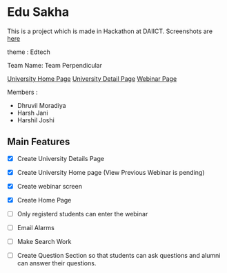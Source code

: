 # Edu Sakha

This is a project which is made in Hackathon at DAIICT. Screenshots are [here](https://drive.google.com/drive/folders/1yJeK6CaJj4iOXARWjfvH5FiMZv17pVyk?usp=drive_link)

theme : Edtech

Team Name: Team Perpendicular

[University Home Page](https://webinar-five.vercel.app/university/XyQtGnpPCeOjKM7x9xnJ)
[University Detail Page](https://webinar-five.vercel.app/university/XyQtGnpPCeOjKM7x9xnJ/details)
[Webinar Page](https://webinar-five.vercel.app/university/XyQtGnpPCeOjKM7x9xnJ/webinar/hello)

Members :

- Dhruvil Moradiya
- Harsh Jani
- Harshil Joshi

## Main Features

- [x] Create University Details Page
- [x] Create University Home page (View Previous Webinar is pending)
- [x] Create webinar screen
- [x] Create Home Page
- [ ] Only registerd students can enter the webinar
- [ ] Email Alarms
- [ ] Make Search Work
- [ ] Create Question Section so that students can ask questions and alumni can answer their questions.


